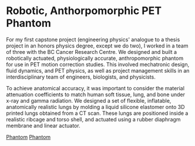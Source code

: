 # Robotic, Anthorpomorphic PET Phantom

For my first capstone project (engineering physics' analogue to a thesis project in an honors physics degree, except we do two), I worked in a team of three with the BC Cancer Research Centre. We designed and built a robotically actuated, physiologically accurate, anthropomorphic phantom for use in PET motion correction studies. This involved mechatronic design, fluid dynamics, and PET physics, as well as project management skills in an interdisciplinary team of engineers, biologists, and physicists.

To achieve anatomical accuracy, it was important to consider the material attenuation coefficients to match human soft tissue, lung, and bone under x-ray and gamma radiation. We designed a set of flexible, inflatable, anatomically realistic lungs by molding a liquid silicone elastomer onto 3D printed lungs obtained from a CT scan. These lungs are positioned inside a realistic ribcage and torso shell, and actuated using a rubber diaphragm membrane and linear actuator.

[Phantom](/images/phantomInBox.jpg)
[Phantom](/images/basePlateAssem.jpg)
